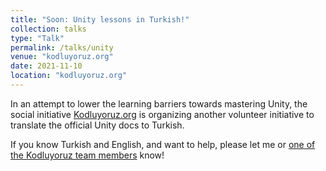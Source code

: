 ```yaml
---
title: "Soon: Unity lessons in Turkish!"
collection: talks
type: "Talk"
permalink: /talks/unity
venue: "kodluyoruz.org"
date: 2021-11-10
location: "kodluyoruz.org"
---
```


In an attempt to lower the learning barriers towards mastering Unity, the social initiative [Kodluyoruz.org](https://www.kodluyoruz.org/gamebootcamp/) is organizing another volunteer initiative to translate the official Unity docs to Turkish. 

If you know Turkish and English, and want to help, please let me or [one of the Kodluyoruz team members](https://www.kodluyoruz.org/about) know!
